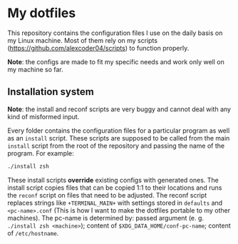 
# My dotfiles

This repository contains the configuration files I use on the daily basis on my
Linux machine. Most of them rely on my scripts
(https://github.com/alexcoder04/scripts) to function properly.

**Note**: the configs are made to fit my specific needs and work only well on my
machine so far.

## Installation system

**Note**: the install and reconf scripts are very buggy and cannot deal with any
kind of misformed input.

Every folder contains the configuration files for a particular program as well
as an `install` script. These scripts are supposed to be called from the main
`install` script from the root of the repository and passing the name of the
program. For example:

```sh
./install zsh
```

These install scripts **override** existing configs with generated ones. The
install script copies files that can be copied 1:1 to their locations and runs
the `reconf` script on files that need to be adjusted. The reconf script
replaces strings like `+TERMINAL_MAIN+` with settings stored in `defaults` and
`<pc-name>.conf` (This is how I want to make the dotfiles portable to my other
machines). The pc-name is determined by: passed argument (e. g.
`./install zsh <machine>`); content of `$XDG_DATA_HOME/conf-pc-name`; content of
`/etc/hostname`.

